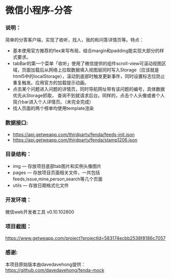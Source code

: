 # 微信小程序-分答

### 说明：

简单的分答客户端，实现了收听，找人，我的和问答详情页等。特点：

- 基本使用官方推荐的flex来写布局，结合margin和padding能实现大部分的样式要求。
- tabBar的第一个菜单「收听」使用了微信提供的组件scroll-view可滚动视图区域，页面加载后从网络上拉取数据填入视图层同时写入Storage（应该就是html5中的localStorage），滚动到底部时触发更新事件，同时设置标志位防止重复触发。应用官方的加载提示动画。
- 点击某个问题进入问题的详情页，同时导航网址带有该问题的编号，具体数据优先从Storage抓取， 查询不到就请求后台。同样的，点击个人头像或者个人简介bar进入个人详情页。（未完全完成）
- 找人页面的两个榜单均使用template渲染

### 数据接口:

- https://api.getweapp.com/thirdparty/fenda/feeds-init.json
- https://api.getweapp.com/thirdparty/fenda/stamp1206.json

### 目录结构：

- img — 存放项目底部tab图片和实例头像图片
- pages — 存放项目页面相关文件，一共包括feeds,issue,mine,person,search等几个页面
- utils — 存放日期格式化文件

### 开发环境：

微信web开发者工具 v0.10.102800

### 项目截图：

https://www.getweapp.com/project?projectId=583174ecbb2538f8186c7057

### 感谢:

本项目原始版本由davedavehong提供：https://github.com/davedavehong/fenda-mock
